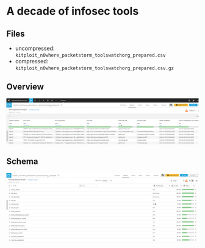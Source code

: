A decade of infosec tools
=========================

Files
-----
* uncompressed: `kitploit_n0where_packetstorm_toolswatchorg_prepared.csv`
* compressed: `kitploit_n0where_packetstorm_toolswatchorg_prepared.csv.gz`


Overview
--------
![](images/overview.png)


Schema
------
![](images/schema.png)